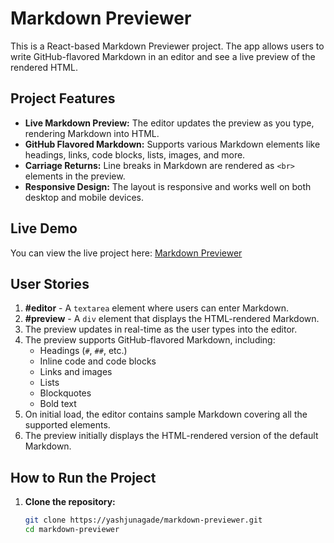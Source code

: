 # Markdown Previewer

This is a React-based Markdown Previewer project. The app allows users to write GitHub-flavored Markdown in an editor and see a live preview of the rendered HTML.

## Project Features

- **Live Markdown Preview:** The editor updates the preview as you type, rendering Markdown into HTML.
- **GitHub Flavored Markdown:** Supports various Markdown elements like headings, links, code blocks, lists, images, and more.
- **Carriage Returns:** Line breaks in Markdown are rendered as `<br>` elements in the preview.
- **Responsive Design:** The layout is responsive and works well on both desktop and mobile devices.

## Live Demo

You can view the live project here: [Markdown Previewer](https://main--markdownpreviewer-yashjunagade.netlify.app/)

## User Stories

1. **#editor** - A `textarea` element where users can enter Markdown.
2. **#preview** - A `div` element that displays the HTML-rendered Markdown.
3. The preview updates in real-time as the user types into the editor.
4. The preview supports GitHub-flavored Markdown, including:
   - Headings (`#`, `##`, etc.)
   - Inline code and code blocks
   - Links and images
   - Lists
   - Blockquotes
   - Bold text
5. On initial load, the editor contains sample Markdown covering all the supported elements.
6. The preview initially displays the HTML-rendered version of the default Markdown.

## How to Run the Project

1. **Clone the repository:**
   ```bash
   git clone https://yashjunagade/markdown-previewer.git
   cd markdown-previewer
   ```
